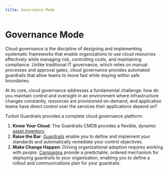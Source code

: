 ```yaml
---
title: Governance Mode
---
```


# Governance Mode
Cloud governance is the discipline of designing and implementing systematic frameworks that enable organizations to use cloud resources effectively while managing risk, controlling costs, and maintaining compliance. Unlike traditional IT governance, which relies on manual processes and approval gates, cloud governance provides automated guardrails that allow teams to move fast while staying within safe boundaries.

At its core, cloud governance addresses a fundamental challenge: how do you maintain control and oversight in an environment where infrastructure changes constantly, resources are provisioned on-demand, and application teams have direct control over the services their applications depend on?

Turbot Guardrails provides a complete cloud governance platform:

1. **Know Your Cloud**: The Guardrails CMDB provides a flexible, dynamic [asset inventory](using/governance/inventory).
1. **Raise the Bar**:  [Guardrails](using/governance/guardrails) enable you to define and implement your standards and automatically remediate your control objectives.
1. **Make Change Happen**: Driving organizational adoption requires working with *people*.  [Campaigns](using/governance/campaigns) provide a predictable, ordered mechanism for deploying guardrails to your organization, enabling you to define a rollout and communications plan for your guardrails.